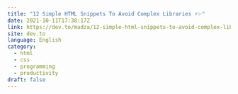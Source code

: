 ```yaml
---
title: "12 Simple HTML Snippets To Avoid Complex Libraries ⚡✨"
date: 2021-10-11T17:38:17Z
link: https://dev.to/madza/12-simple-html-snippets-to-avoid-complex-libraries-3na8?utm_medium=RSS&utm_source=news.12bit.vn
site: dev.to
language: English
category:
  - html
  - css
  - programming
  - productivity
draft: false
---
```


